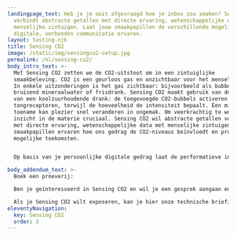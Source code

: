```yaml
---
landingpage_text: Heb je je ooit afgevraagd hoe je inbox zou smaken? Sensing CO2
  verbindt abstracte getallen met directe ervaring, wetenschappelijke data met
  menselijke zintuigen. Laat jouw smaakpapillen de verschillende mogelijkheden van
  digitale, verbonden communicatie ervaren.
layout: tasting.njk
title: Sensing CO2
image: /static/img/sensingco2-setup.jpg
permalink: /nl/sensing-co2/
body_intro_text: >-
  Met Sensing CO2 zetten we de CO2-uitstoot om in een zintuiglijke
  smaakbeleving. CO2 is een geurloos gas en onzichtbaar voor het menselijk oog.
  In enkele uitzonderingen is het gas zichtbaar: bijvoorbeeld als bubbels in
  bruisend mineraalwater of frisdrank. Sensing CO2 maakt gebruik van de sensatie
  van een koolzuurhoudende drank: de toegevoegde CO2-bubbels activeren de
  tongreceptoren, terwijl de hoeveelheid de intensiteit bepaalt. Een minimale
  toename kan plezier snel veranderen in ongemak. Om veerkrachtig te worden, is
  inzicht in de materie cruciaal. Sensing CO2 wil abstracte getallen verbinden
  met directe ervaring, wetenschappelijke data met menselijke zintuigen. Laat je
  smaakpapillen ervaren hoe ons gedrag de CO2-niveaus beïnvloedt en proef
  mogelijke toekomsten.


  Op basis van je persoonlijke digitale gedrag laat de performatieve installatie je verschillende frisdranken ervaren en proef je de verschillende manieren van digitale, verbonden communicatie.

body_addendum_text: >-
  Boek een proeverij:

  Ben je geïnteresseerd in Sensing CO2 en wil je een gesprek aangaan en een unieke beleving creëren voor jouw organisatie of evenement, dan kan je hier contact met ons opnemen.

  Als je Sensing CO2 wilt exposeren, kan je hier onze technische briefing vinden.
eleventyNavigation:
  key: Sensing CO2
  order: 3
---
```

